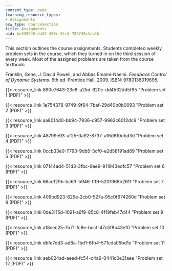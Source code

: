 ```yaml
---
content_type: page
learning_resource_types:
- Assignments
ocw_type: CourseSection
title: Assignments
uid: be330945-da52-300c-5fc6-789748c1abfb
---
```


This section outlines the course assignments. Students completed weekly problem sets in the course, which they turned in on the third session of every week. Most of the assigned problems are taken from the course textbook:

Franklin, Gene, J. David Powell, and Abbas Emami-Naeini. _Feedback Control of Dynamic Systems_. 6th ed. Prentice Hall, 2009. ISBN: 9780136019695.

{{< resource_link 890e7643-23e8-a25d-620c-dd4532dd5f95 "Problem set 1 (PDF)" >}}

{{< resource_link 1e754378-9749-9f64-7baf-29d40b0b0093 "Problem set 2 (PDF)" >}}

{{< resource_link aa8014d0-bb94-7936-c957-9962c6012dc9 "Problem set 3 (PDF)" >}}

{{< resource_link 48799e93-af25-0a92-8737-a16d610dbd3d "Problem set 4 (PDF)" >}}

{{< resource_link 0ccb33e0-7793-9db5-3cf0-e2d58191ad89 "Problem set 5 (PDF)" >}}

{{< resource_link 07144ad4-51d3-3fbc-9ae9-911943edfc57 "Problem set 6 (PDF)" >}}

{{< resource_link 66ce129b-bc63-b946-fff9-5201968b261f "Problem set 7 (PDF)" >}}

{{< resource_link 409bd923-625e-2cb0-527a-95c0f674260d "Problem set 8 (PDF)" >}}

{{< resource_link 0de3115d-1091-a6f9-85c8-4f19feb47d44 "Problem set 9 (PDF)" >}}

{{< resource_link a18cec25-7b71-fc8e-bccf-47c5f8b43ef0 "Problem set 10 (PDF)" >}}

{{< resource_link dbfe7dd3-ad8a-1bd1-6fb4-571cda05bd1e "Problem set 11 (PDF)" >}}

{{< resource_link aeb024ad-aeed-fc54-c4a9-0441c0e31aee "Problem set 12 (PDF)" >}}